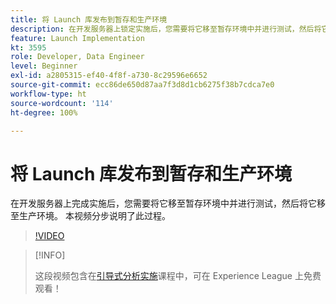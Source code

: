 ```yaml
---
title: 将 Launch 库发布到暂存和生产环境
description: 在开发服务器上锁定实施后，您需要将它移至暂存环境中并进行测试，然后将它移至生产环境。 本视频分步说明了此过程。
feature: Launch Implementation
kt: 3595
role: Developer, Data Engineer
level: Beginner
exl-id: a2805315-ef40-4f8f-a730-8c29596e6652
source-git-commit: ecc86de650d87aa7f3d8d1cb6275f38b7cdca7e0
workflow-type: ht
source-wordcount: '114'
ht-degree: 100%

---
```


# 将 Launch 库发布到暂存和生产环境

在开发服务器上完成实施后，您需要将它移至暂存环境中并进行测试，然后将它移至生产环境。 本视频分步说明了此过程。

>[!VIDEO](https://video.tv.adobe.com/v/28777/?quality=12&learn=on)

>[!INFO]
>
> 这段视频包含在[引导式分析实施](https://experienceleague.adobe.com/?recommended=Analytics-D-1-2019.1)课程中，可在 Experience League 上免费观看！
